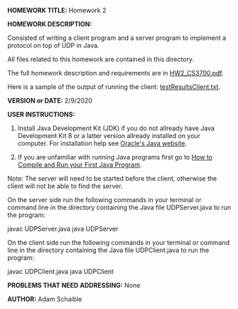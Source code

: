 **HOMEWORK TITLE:** Homework 2

**HOMEWORK DESCRIPTION:**

Consisted of writing a client program and a server program to implement a protocol on top of UDP in Java.

All files related to this homework are contained in this directory.

The full homework description and requirements are in [HW2_CS3700.pdf](https://github.com/AdamSchaible/MSU_Denver/blob/master/CS%203700%20Computer%20Networks%20(Spring%202020)/HW2/HW2_CS3700.pdf).

Here is a sample of the output of running the client: [testResultsClient.txt](https://github.com/AdamSchaible/MSU_Denver/blob/master/CS%203700%20Computer%20Networks%20(Spring%202020)/HW2/testResultsClient.txt).

**VERSION or DATE:** 2/9/2020

**USER INSTRUCTIONS:** 

1) Install Java Development Kit (JDK) if you do not allready have Java Development Kit 8 or a latter version allready installed on your computer. For installation help see [Oracle's Java website](https://www.oracle.com/java/technologies/javase-downloads.html).

2) If you are unfamiliar with running Java programs first go to [How to Compile and Run your First Java Program](https://beginnersbook.com/2013/05/first-java-program/).

Note: The server will need to be started before the client, otherwise the client will not be able to find the server.

On the server side run the following commands in your terminal or command line in the directory containing the Java file UDPServer.java to run the program:

javac UDPServer.java
java UDPServer

On the client side run the following commands in your terminal or command line in the directory containing the Java file UDPClient.java to run the program:

javac UDPClient.java
java UDPClient

**PROBLEMS THAT NEED ADDRESSING:** None

**AUTHOR:** Adam Schaible